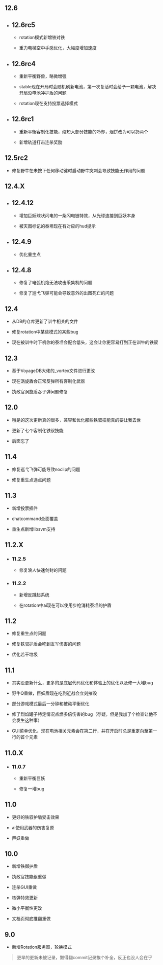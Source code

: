## 12.6

- ## 12.6rc5

  - rotation模式新增铁对铁

  - 重力电梯空中手感优化，大幅度增加速度

- ## 12.6rc4

  - 重新平衡野兽，略微增强

  - stable现在开局时会随机刷新电池，第一次复活时会给予一颗电池，解决开局没电池冲护盾的问题

  - rotation现在支持投票选择模式

- ## 12.6rc1

  - 重新平衡客制化技能，缩短大部分技能的冷却，烟饼改为可以扔两个

  - 新增轨道打击连杀奖励

## 12.5rc2

- 修复野牛在未按下任何移动键时启动野牛突刺会导致技能无作用的问题

## 12.4.X

- ## 12.4.12

  - 增加巨妖球状闪电的一条闪电链特效，从光球连接到巨妖本身

  - 被天图标记的泰坦现在有对应的hud提示

- ## 12.4.9

  - 优化重生点

- ## 12.4.8

  - 修复了电弧机炮无法攻击采集机的问题

  - 修复了巡弋飞弹可能会导致意外的出图死亡的问题

## 12.4

- 从DB的仓库更新了训牛相关的文件

- 修复rotation中某些模式的某些bug

- 现在被训牛时下机你的泰坦会配合低头，这会让你更容易打到正在训牛的铁驭

## 12.3

- 基于VoyageDB大佬的_vortex文件进行更改

- 现在涡旋盾会正常反弹所有客制化武器

- 执政官涡旋盾吞子弹问题修复

## 12.0

- 哦是的这次更新真的很多，兼容和优化那些铁驭技能真的要让我去世

- 更新了七个客制化铁驭技能

- 后面忘了

## 11.4

- 修复巡弋飞弹可能导致noclip的问题

- 修复重生点选点问题

## 11.3

- 新增投票插件

- chatcommand全面覆盖

- 重生点新增libsvm支持

## 11.2.X

- ### 11.2.5

  - 修复浪人快速剑封的问题

- ### 11.2.2

  - 新增反蹲起系统

  - 在rotation中ai现在可以使用步枪消耗泰坦的护盾

## 11.2

- 修复重生点的问题

- 修复铁驭护盾会吃到友军伤害的问题

- 优化若干垃圾

## 11.1

- 其实没更新什么，更多的是底层代码优化和体验上的优化以及修一大堆bug

- 野牛Q重做，巨妖盾现在吃到近战会立刻摧毁

- 部分游戏模式最后一分钟和被动平衡优化

- 修了烈焰罐子特定情况点燃多倍伤害的bug（存疑，但是我加了个检查让他不会发生这种事）

- GUI菜单优化，现在电池相关元素会在第二行，并在开启时总是重定向至第一行的首个元素

## 11.0.X

- ### 11.0.7

  - 重新平衡巨妖

  - 修复一堆bug

## 11.0

- 更好的铁驭护盾受击效果

- ai使用武器的伤害复原

- 巨妖重做

## 10.0

- 新增铁御护盾

- 执政官技能组重做

- 连杀GUI重做

- 核弹特效更新

- 微小平衡性更改

- 文档页彻底推翻重做

## 9.0

- 新增Rotation服务器，轮换模式

> 更早的更新未被记录，懒得翻commit记录挨个补全，反正也没人会在乎